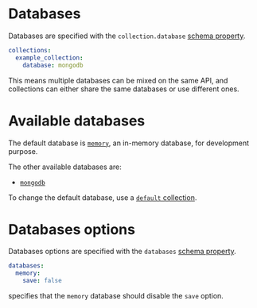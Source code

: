 # Databases

Databases are specified with the `collection.database`
[schema property](schema.md).

```yml
collections:
  example_collection:
    database: mongodb
```

This means multiple databases can be mixed on the same API, and collections can
either share the same databases or use different ones.

# Available databases

The default database is [`memory`](memory_db.md), an in-memory database,
for development purpose.

The other available databases are:
  - [`mongodb`](mongodb.md)

To change the default database, use a
[`default` collection](collections.md#default-collection).

# Databases options

Databases options are specified with the `databases`
[schema property](schema.md).

```yml
databases:
  memory:
    save: false
```

specifies that the `memory` database should disable the `save` option.
